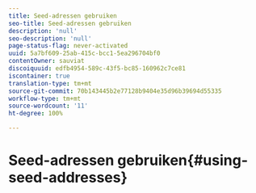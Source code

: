 ```yaml
---
title: Seed-adressen gebruiken
seo-title: Seed-adressen gebruiken
description: 'null'
seo-description: 'null'
page-status-flag: never-activated
uuid: 5a7bf609-25ab-415c-bcc1-5ea296704bf0
contentOwner: sauviat
discoiquuid: edfb4954-589c-43f5-bc85-160962c7ce81
iscontainer: true
translation-type: tm+mt
source-git-commit: 70b143445b2e77128b9404e35d96b39694d55335
workflow-type: tm+mt
source-wordcount: '11'
ht-degree: 100%

---
```



# Seed-adressen gebruiken{#using-seed-addresses}

